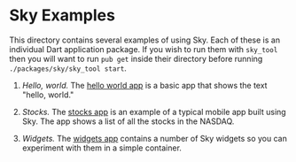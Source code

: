 Sky Examples
============

This directory contains several examples of using Sky.  Each of these is an
individual Dart application package.  If you wish to run them with `sky_tool`
then you will want to run `pub get` inside their directory before running
`./packages/sky/sky_tool start`.

1. *Hello, world.* The [hello world app](hello_world) is a basic app that shows
   the text "hello, world."

2. *Stocks.* The [stocks app](stocks) is an example of a typical mobile app
   built using Sky. The app shows a list of all the stocks in the NASDAQ.

3. *Widgets.* The [widgets app](widgets) contains a number of Sky widgets so
   you can experiment with them in a simple container.
